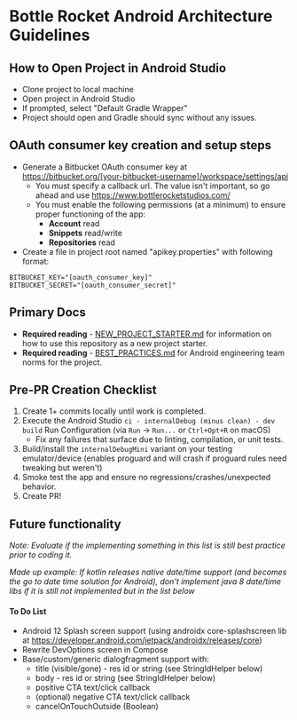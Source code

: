 Bottle Rocket Android Architecture Guidelines
=============================================

## How to Open Project in Android Studio
* Clone project to local machine
* Open project in Android Studio
* If prompted, select "Default Gradle Wrapper"
* Project should open and Gradle should sync without any issues.

## OAuth consumer key creation and setup steps
* Generate a Bitbucket OAuth consumer key at https://bitbucket.org/[your-bitbucket-username]/workspace/settings/api
    * You must specify a callback url. The value isn't important, so go ahead and use https://www.bottlerocketstudios.com/
    * You must enable the following permissions (at a minimum) to ensure proper functioning of the app:
        * **Account** read
        * **Snippets** read/write
        * **Repositories** read
* Create a file in project root named "apikey.properties" with following format:

```
BITBUCKET_KEY="[oauth_consumer_key]"
BITBUCKET_SECRET="[oauth_consumer_secret]"
```

## Primary Docs
* **Required reading** - [NEW_PROJECT_STARTER.md](./docs/NEW_PROJECT_STARTER.md) for information on how to use this repository as a new project starter.
* **Required reading** - [BEST_PRACTICES.md](./docs/BEST_PRACTICES.md) for Android engineering team norms for the project.

## Pre-PR Creation Checklist
1. Create 1+ commits locally until work is completed.
2. Execute the Android Studio `ci - internalDebug (minus clean) - dev build` Run Configuration (via `Run` -> `Run...` or `Ctrl+Opt+R` on macOS)
    * Fix any failures that surface due to linting, compilation, or unit tests.
3. Build/install the `internalDebugMini` variant on your testing emulator/device (enables proguard and will crash if proguard rules need tweaking but weren't)
4. Smoke test the app and ensure no regressions/crashes/unexpected behavior.
5. Create PR!

## Future functionality
*Note: Evaluate if the implementing something in this list is still best practice prior to coding it.*

*Made up example: If kotlin releases native date/time support (and becomes the go to date time solution for Android), don't implement java 8 date/time libs if it is still not implemented but in the list below*

#### To Do List
* Android 12 Splash screen support (using androidx core-splashscreen lib at https://developer.android.com/jetpack/androidx/releases/core)
* Rewrite DevOptions screen in Compose
* Base/custom/generic dialogfragment support with:
    * title (visible/gone) - res id or string (see StringIdHelper below)
    * body - res id or string (see StringIdHelper below)
    * positive CTA text/click callback
    * (optional) negative CTA text/click callback
    * cancelOnTouchOutside (Boolean)
